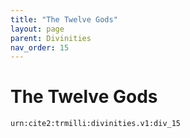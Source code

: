 ```yaml
---
title: "The Twelve Gods"
layout: page
parent: Divinities
nav_order: 15
---
```



# The Twelve Gods

`urn:cite2:trmilli:divinities.v1:div_15`